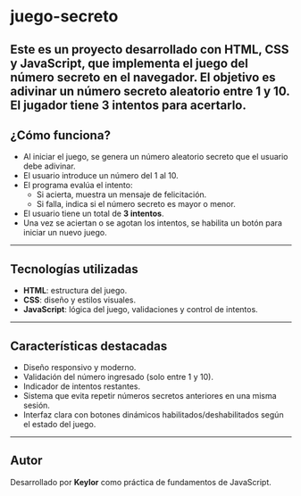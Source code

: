 # juego-secreto
Este es un proyecto desarrollado con **HTML**, **CSS** y **JavaScript**, que implementa el juego del número secreto en el navegador. 
El objetivo es adivinar un número secreto aleatorio entre 1 y 10. El jugador tiene **3 intentos** para acertarlo.
---

## ¿Cómo funciona?
- Al iniciar el juego, se genera un número aleatorio secreto que el usuario debe adivinar.
- El usuario introduce un número del 1 al 10.
- El programa evalúa el intento:
  - Si acierta, muestra un mensaje de felicitación.
  - Si falla, indica si el número secreto es mayor o menor.
- El usuario tiene un total de **3 intentos**.
- Una vez se aciertan o se agotan los intentos, se habilita un botón para iniciar un nuevo juego.

---

## Tecnologías utilizadas

- **HTML**: estructura del juego.
- **CSS**: diseño y estilos visuales.
- **JavaScript**: lógica del juego, validaciones y control de intentos.

---

## Características destacadas

- Diseño responsivo y moderno.
- Validación del número ingresado (solo entre 1 y 10).
- Indicador de intentos restantes.
- Sistema que evita repetir números secretos anteriores en una misma sesión.
- Interfaz clara con botones dinámicos habilitados/deshabilitados según el estado del juego.

---

## Autor

Desarrollado por **Keylor** como práctica de fundamentos de JavaScript.
